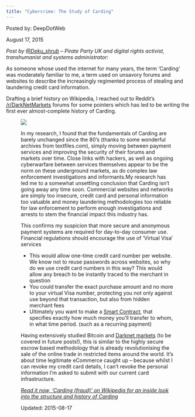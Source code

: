 ```yaml
---
title: "Cybercrime: The Study of Carding"
---
```


Posted by: DeepDotWeb 

<span>August 17, 2015</span>

<p><em>Post by <a href="https://twitter.com/Deku_shrub">@Deku_shrub</a> – Pirate Party UK and digital rights activist, transhumanist and systems administrator</em>:</p>
<p>As someone whose used the internet for many years, the term ‘Carding’ was moderately familiar to me, a term used on unsavory forums and websites to describe the increasingly regimented process of stealing and laundering credit card information.</p>
<p>Drafting a brief history on Wikipedia, I reached out to Reddit’s <a href="https://www.reddit.com/r/DarkNetMarkets/comments/3gnqyt/putting_together_a_history_of_carding/">/r/DarkNetMarkets</a> forums for some pointers which has led to be writing the first ever almost-complete history of Carding.</p>
<figure id="attachment_360" class="wp-caption alignright" style="width: 417px;">

<img src="https://gir.pub/deepdotweb/imgs/2015/08/Carding_screenshot1.jpg">

<p>In my research, I found that the fundamentals of Carding are barely unchanged since the 80’s (thanks to some wonderful archives from textfiles.com), simply moving between payment services and improving the security of their forums and markets over time. Close links with hackers, as well as ongoing cyberwarfare between services themselves appear to be the norm on these underground markets, as do complex law enforcement investigations and informants.My research has led me to a somewhat unsettling conclusion that Carding isn’t going away any time soon. Commercial websites and networks are simply too insecure, credit card and personal information too valuable and money laundering methodologies too reliable for law enforcement to perform enough investigations and arrests to stem the financial impact this industry has.</p>
<p>This confirms my suspicion that more secure and anonymous payment systems are required for day-to-day consumer use. Financial regulations should encourage the use of ‘Virtual Visa’ services</p>
<ul>
<li>This would allow one-time credit card number per website. We know not to reuse passwords across websites, so why do we use credit card numbers in this way? This would allow any breach to be instantly traced to the merchant in question</li>
<li>You could transfer the exact purchase amount and no more to your virtual Visa number, protecting you not only against use beyond that transaction, but also from hidden merchant fees</li>
<li>Ultimately you want to make a <a href="https://en.wikipedia.org/wiki/Smart_contract">Smart Contract</a>, that specifies exactly how much money you’ll transfer to whom, in what time period. (such as a recurring payment)</li>
</ul>
<p>Having extensively studied Bitcoin and <a href="https://en.wikipedia.org/wiki/Darknet_market">Darknet markets</a> (to be covered in future posts!), this is similar to the highly secure escrow based methodology that is already revolutionising the sale of the online trade in restricted items around the world. It’s about time legitimate eCommerce caught up – because whilst I can revoke my credit card details, I can’t revoke the personal information I’m asked to submit with our current card infrastructure.</p>
<p><em><a href="https://en.wikipedia.org/wiki/Carding_%28fraud%29">Read it now, ‘Carding (fraud)’ on Wikipedia for an inside look into the structure and history of Carding</a></em></p>
</div>

Updated: 2015-08-17